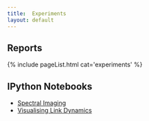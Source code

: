 ```yaml
---
title:  Experiments
layout: default
---
```


## Reports
{% include pageList.html cat='experiments' %}

## IPython Notebooks


* [Spectral Imaging](http://nbviewer.ipython.org/github/anjackson/keeping-codes/blob/gh-pages/experiments/Spectral%20Imaging.ipynb)
* [Visualising Link Dynamics](http://nbviewer.ipython.org/github/anjackson/keeping-codes/blob/gh-pages/experiments/Visualising%20Link%20Dynamics.ipynb)

